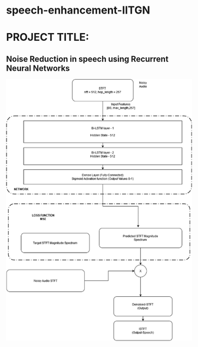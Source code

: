 # speech-enhancement-IITGN

# PROJECT TITLE:
## Noise Reduction in speech using Recurrent Neural Networks 
![GitHub Logo](/images/bi_LSTM_STFT.png)
